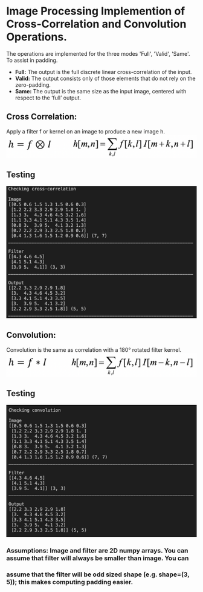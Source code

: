 # Image Processing Implemention of Cross-Correlation and Convolution Operations.
The operations are implemented for the three modes 'Full', 'Valid', 'Same'. To assist in padding.
- **Full:** The output is the full discrete linear cross-correlation of the input.
- **Valid:** The output consists only of those elements that do not rely on the zero-padding.
- **Same:** The output is the same size as the input image, centered with respect to the ‘full’ output.

## Cross Correlation:
Apply a filter f or kernel on an image to produce a new image h.
![](https://github.com/OmranAB/Image-Processing-Cross-Correlation-and-Convolution/blob/main/assets/cross-correlation.png)

## Testing
![](https://github.com/OmranAB/Image-Processing-Cross-Correlation-and-Convolution/blob/main/assets/cross-correlation%20output.png)
## Convolution:
Convolution is the same as correlation with a 180° rotated filter kernel.
![](https://github.com/OmranAB/Image-Processing-Cross-Correlation-and-Convolution/blob/main/assets/convolution.png)
## Testing
![](https://github.com/OmranAB/Image-Processing-Cross-Correlation-and-Convolution/blob/main/assets/convolution%20output.png)
### Assumptions: Image and filter are 2D numpy arrays. You can assume that filter will always be smaller than image. You can
### assume that the filter will be odd sized shape (e.g. shape=(3, 5)); this makes computing padding easier.
